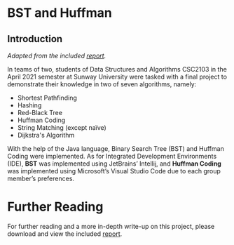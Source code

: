 # BST and Huffman
## Introduction
_Adapted from the included [report](https://github.com/PScoriae/BST_Huffman/blob/master/report.pdf)._

In teams of two, students of Data Structures and Algorithms CSC2103 in the April 2021 semester at Sunway University were tasked with a final project to demonstrate their knowledge in two of seven algorithms, namely:
- Shortest Pathfinding
- Hashing
- Red-Black Tree
- Huffman Coding
- String Matching (except naïve)
- Dijkstra's Algorithm

With the help of the Java language, Binary Search Tree (BST) and Huffman Coding were implemented. As for Integrated Development Environments (IDE), **BST** was implemented using JetBrains’ Intellij, and **Huffman Coding** was implemented using Microsoft’s Visual Studio Code due to each group member’s preferences.

# Further Reading
For further reading and a more in-depth write-up on this project, please download and view the included [report](https://github.com/PScoriae/BST_Huffman/blob/master/report.pdf).
